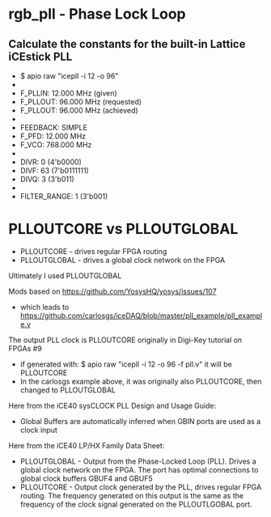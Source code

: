 # rgb_pll - Phase Lock Loop

## Calculate the constants for the built-in Lattice iCEstick PLL

* $ apio raw "icepll -i 12 -o 96"
* 
* F_PLLIN:    12.000 MHz (given)
* F_PLLOUT:   96.000 MHz (requested)
* F_PLLOUT:   96.000 MHz (achieved)
* 
* FEEDBACK: SIMPLE
* F_PFD:   12.000 MHz
* F_VCO:  768.000 MHz
* 
* DIVR:  0 (4'b0000)
* DIVF: 63 (7'b0111111)
* DIVQ:  3 (3'b011)
* 
* FILTER_RANGE: 1 (3'b001)

# PLLOUTCORE vs PLLOUTGLOBAL

* PLLOUTCORE - drives regular FPGA routing
* PLLOUTGLOBAL - drives a global clock network on the FPGA

Ultimately I used PLLOUTGLOBAL

Mods based on https://github.com/YosysHQ/yosys/issues/107
* which leads to https://github.com/carlosgs/iceDAQ/blob/master/pll_example/pll_example.v

The output PLL clock is PLLOUTCORE originally in Digi-Key tutorial on FPGAs #9
* if generated with: $ apio raw "icepll -i 12 -o 96 -f pll.v" it will be PLLOUTCORE
* In the carlosgs example above, it was originally also PLLOUTCORE, then changed to PLLOUTGLOBAL

Here from the iCE40 sysCLOCK PLL Design and Usage Guide:
* Global Buffers are automatically inferred when GBIN ports are used as a clock input

Here from the iCE40 LP/HX Family Data Sheet:
* PLLOUTGLOBAL - Output from the Phase-Locked Loop (PLL). Drives a global clock network on the FPGA. The port has optimal connections to global clock buffers GBUF4 and GBUF5
* PLLOUTCORE   - Output clock generated by the PLL, drives regular FPGA routing. The frequency generated on this output is the same as the frequency of the clock signal generated on the PLLOUTLGOBAL port.
